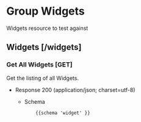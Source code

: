 # Group Widgets

Widgets resource to test against

## Widgets [/widgets]

### Get All Widgets [GET]

Get the listing of all Widgets.

+ Response 200 (application/json; charset=utf-8)

  + Schema

            {{schema 'widget' }}